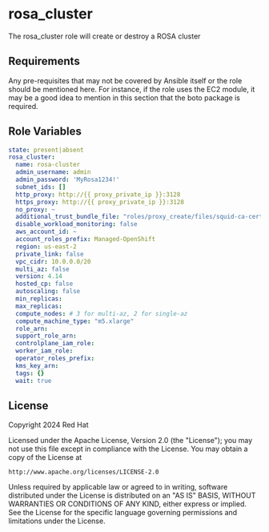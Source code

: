 rosa_cluster
=========

The rosa_cluster role will create or destroy a ROSA cluster

Requirements
------------

Any pre-requisites that may not be covered by Ansible itself or the role should be mentioned here. For instance, if the role uses the EC2 module, it may be a good idea to mention in this section that the boto package is required.

Role Variables
--------------

```yaml
state: present|absent
rosa_cluster:
  name: rosa-cluster
  admin_username: admin
  admin_password: 'MyRosa1234!'
  subnet_ids: []
  http_proxy: http://{{ proxy_private_ip }}:3128
  https_proxy: http://{{ proxy_private_ip }}:3128
  no_proxy: ~
  additional_trust_bundle_file: "roles/proxy_create/files/squid-ca-cert.pem"
  disable_workload_monitoring: false
  aws_account_id: ~
  account_roles_prefix: Managed-OpenShift
  region: us-east-2
  private_link: false
  vpc_cidr: 10.0.0.0/20
  multi_az: false
  version: 4.14
  hosted_cp: false
  autoscaling: false
  min_replicas:
  max_replicas:
  compute_nodes: # 3 for multi-az, 2 for single-az
  compute_machine_type: "m5.xlarge"
  role_arn:
  support_role_arn:
  controlplane_iam_role:
  worker_iam_role:
  operator_roles_prefix:
  kms_key_arn:
  tags: {}
  wait: true
```

License
-------

Copyright 2024 Red Hat

Licensed under the Apache License, Version 2.0 (the "License");
you may not use this file except in compliance with the License.
You may obtain a copy of the License at

    http://www.apache.org/licenses/LICENSE-2.0

Unless required by applicable law or agreed to in writing, software
distributed under the License is distributed on an "AS IS" BASIS,
WITHOUT WARRANTIES OR CONDITIONS OF ANY KIND, either express or implied.
See the License for the specific language governing permissions and
limitations under the License.


